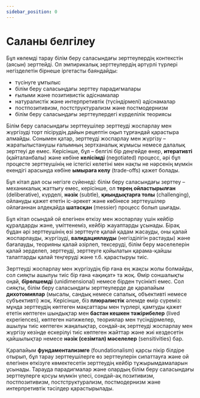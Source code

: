```yaml
---
sidebar_position: 0
---
```


# Саланы белгілеу

Бұл көлемді тарау білім беру саласындағы зерттеулердің контекстін (аясын) зерттейді. Ол эмпирикалық зерттеулердің әртүрлі түрлері негізделетін бірнеше іргетасты баяндайды:

* түсінуге ұмтылыс
* білім беру саласындағы зерттеу парадигмалары
* ғылыми және позитивистік әдіснамалар
* натуралистік және интерпретивтік (түсіндірмелі) әдіснамалар
* постпозитивизм, постструктурализм және постмодернизм
* білім беру саласындағы зерттеулердегі күрделілік теориясы

Білім беру саласындағы зерттеушілер зерттеуді жоспарлау мен жүргізуді торт пісірудің дайын рецептін оқып тұрғандай қарастыра алмайды. Сонымен қатар, зерттеуді жоспарлау мен жүргізу – жаратылыстанушы ғалымның зертханалық жұмысы немесе далалық зерттеуі де емес. Керісінше, бұл – белгілі бір деңгейде өнер, **итеративті** (қайталанбалы) және көбіне **келісімді** (negotiated) процесс, әрі бұл процесте зерттеушінің не істегісі келетіні мен нақты не нәрсенің мүмкін екендігі арасында көбіне **ымыраға келу** (trade-offs) қажет болады.

Бұл кітап дәл осы негізге сүйенеді: білім беру саласындағы зерттеу – механикалық жаттығу емес, керісінше, ол **терең ойластырылған** (deliberative), күрделі, **нәзік** (subtle), **қиындықтарға толы** (challenging), ойлануды қажет ететін іс-әрекет және көбінесе зерттеушілер ойлағаннан әлдеқайда **шатасқан** (messier) процесс болып шығады.

Бұл кітап осындай ой елегінен өткізу мен жоспарлау үшін кейбір құралдарды және, үміттенеміз, кейбір жауаптарды ұсынады. Бірақ бұдан әрі зерттеушінің өзі зерттеуге қалай қадам жасауды, оны қалай жоспарлауды, жүргізуді, **валидациялауды** (негізділігін растауды) және бағалауды, теорияны қалай әзірлеп, тексеруді, білім беру мәселелерін қалай зерделеп, зерттеуді, зерттеуге қойылатын қарама-қайшы талаптарды қалай теңгеруді және т.б. қарастыруы тиіс.

Зерттеуді жоспарлау мен жүргізудің бір ғана ең жақсы жолы болмайды, сол сияқты ашылуы тиіс бір ғана «ақиқат» та жоқ. Өмір соншалықты оңай, **бірөлшемді** (unidimensional) немесе бірден түсінікті емес. Сол сияқты, білім беру саласындағы зерттеулерде де қарапайым **дихотомиялар** (мысалы, сандық немесе сапалық, объективті немесе субъективті) жоқ. Керісінше, біз **плюралистік** әлемде өмір сүреміз: мұнда зерттеудің көптеген мақсаттары мен түрлері, қамтуды қажет ететін көптеген шындықтар мен **бастан кешкен тәжірибелер** (lived experiences), көптеген нәтижелер, теориялар мен түсіндірмелер, ашылуы тиіс көптеген жаңалықтар, сондай-ақ зерттеуді жоспарлау мен жүргізу кезінде ескерілуі тиіс көптеген жайттар және жиі кездесетін қайшылықтар немесе **нәзік (сезімтал) мәселелер** (sensitivities) бар.

Қарапайым **фундаментализмге** (foundationalism) қарсы пікір білдіре отырып, бұл тарау зерттеушілерге өз зерттеулерін сипаттауға және ой елегінен өткізуге көмектесетін зерттеудің кейбір тұжырымдамаларын ұсынады. Тарауда парадигмалар және олардың білім беру саласындағы зерттеулерге қосуы мүмкін үлесі, сондай-ақ позитивизм, постпозитивизм, постструктурализм, постмодернизм және интерпретивтік тәсілдер қарастырылады.
